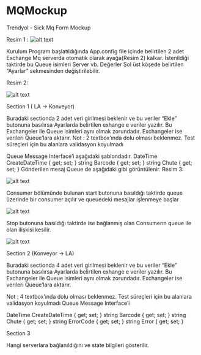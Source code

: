 # MQMockup
Trendyol - Sick Mq Form Mockup

Resim 1 : 
![alt text](https://image.prntscr.com/image/RrTr7PLZS-2FjeC-iW8C9g.png)

Kurulum
Program başlatıldığında App.config file içinde belirtilen 2 adet Exchange Mq serverda otomatik olarak ayağa(Resim 2) kalkar. İstenildiği taktirde bu Queue isimleri Server vb. Değerler Sol üst köşede belirtilen “Ayarlar” sekmesinden değiştirilebilir.

Resim 2: 

![alt text](https://image.prntscr.com/image/rbfUd1c_TrOGWADFAMWPLw.png)


Section 1 ( LA -> Konveyor)
 
Buradaki sectionda 2 adet veri girilmesi beklenir ve bu veriler “Ekle” butonuna basılırsa Ayarlarda belirtilen exhange e veriler yazılır. Bu Exchangeler ile Queue isimleri aynı olmak zorundadır. Exchangeler ise verileri Queue’lara aktarır. 
Not : 2 textbox’ında dolu olması beklenmez. Test süreçleri için bu alanlara validasyon koyulmadı

Queue Message Interface’i aşağıdaki şablondadır.
DateTime CreateDateTime { get; set; }
       string Barcode { get; set; }
       string Chute { get; set; }
Gönderilen mesaj Queue de aşağıdaki gibi görüntülenir.
Resim 3: 

![alt text](https://image.prntscr.com/image/d-pDbNhzQuGr_PVQ7klChA.png)

Consumer bölümünde bulunan start butonuna basıldığı taktirde queue üzerinde bir consumer açılır ve queuedeki mesajlar işlenmeye başlar

![alt text](https://image.prntscr.com/image/OTyyf4EwTEmU23LFRlyozQ.png)

Stop butonuna basıldığı taktirde ise bağlanmış olan Consumerın queue ile olan ilişkisi kesilir. 

![alt text](https://image.prntscr.com/image/Ke-iIbr7QJWFvu_-RjnHDw.png)


Section 2 (Konveyor -> LA)

Buradaki sectionda 4 adet veri girilmesi beklenir ve bu veriler “Ekle” butonuna basılırsa Ayarlarda belirtilen exhange e veriler yazılır. Bu Exchangeler ile Queue isimleri aynı olmak zorundadır. Exchangeler ise verileri Queue’lara aktarır.

Not : 4 textbox’ında dolu olması beklenmez. Test süreçleri için bu alanlara validasyon koyulmadı
Queue Message Interface’i 

DateTime CreateDateTime { get; set; }
        string Barcode { get; set; }
        string Chute { get; set; }
        string ErrorCode { get; set; }
        string Error { get; set; }



Section 3 

Hangi serverlara bağlanıldığını ve state bilgileri gösterilir. 
